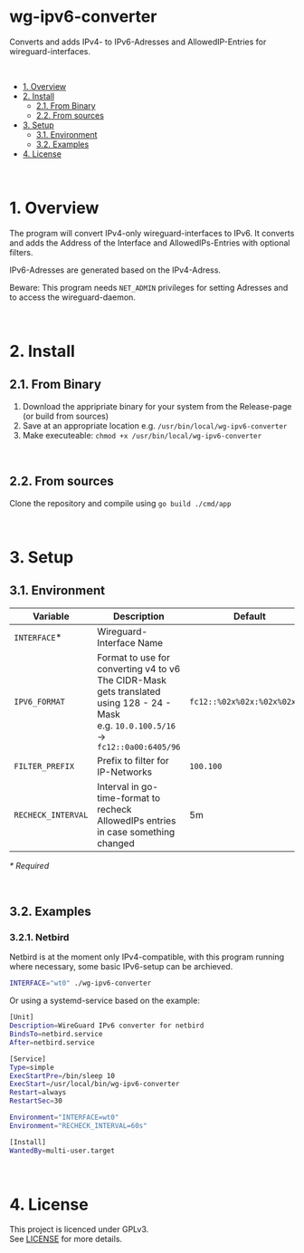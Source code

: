 wg-ipv6-converter
===

Converts and adds IPv4- to IPv6-Adresses and AllowedIP-Entries for wireguard-interfaces.

<br>

<!-- TOC -->
- [1. Overview](#1-overview)
- [2. Install](#2-install)
    - [2.1. From Binary](#21-from-binary)
    - [2.2. From sources](#22-from-sources)
- [3. Setup](#3-setup)
    - [3.1. Environment](#31-environment)
    - [3.2. Examples](#32-examples)
- [4. License](#4-license)
<!-- /TOC -->

<br>

# 1. Overview

The program will convert IPv4-only wireguard-interfaces to IPv6. It converts and adds the Address of the Interface and AllowedIPs-Entries with optional filters.

IPv6-Adresses are generated based on the IPv4-Adress.

Beware: This program needs `NET_ADMIN` privileges for setting Adresses and to access the wireguard-daemon.

<br>

# 2. Install

## 2.1. From Binary

1. Download the appripriate binary for your system from the Release-page (or build from sources)
2. Save at an appropriate location e.g. `/usr/bin/local/wg-ipv6-converter`
3. Make executeable: `chmod +x /usr/bin/local/wg-ipv6-converter`

<br>

## 2.2. From sources

Clone the repository and compile using `go build ./cmd/app`

<br>

# 3. Setup
## 3.1. Environment

Variable|Description|Default
-|-|-
`INTERFACE`*        | Wireguard-Interface Name                  |
`IPV6_FORMAT`       | Format to use for converting v4 to v6 <br> The CIDR-Mask gets translated using 128 - 24 - Mask <br> e.g. `10.0.100.5/16` -> `fc12::0a00:6405/96`   | `fc12::%02x%02x:%02x%02x/%d`
`FILTER_PREFIX`     | Prefix to filter for IP-Networks          | `100.100`
`RECHECK_INTERVAL`  | Interval in go-time-format to recheck AllowedIPs entries in case something changed  | 5m

*\* Required*

<br>

## 3.2. Examples

### 3.2.1.  Netbird

Netbird is at the moment only IPv4-compatible, with this program running where necessary, some basic IPv6-setup can be archieved.

```bash
INTERFACE="wt0" ./wg-ipv6-converter
```
Or using a systemd-service based on the example:
```bash
[Unit]
Description=WireGuard IPv6 converter for netbird
BindsTo=netbird.service
After=netbird.service

[Service]
Type=simple
ExecStartPre=/bin/sleep 10
ExecStart=/usr/local/bin/wg-ipv6-converter
Restart=always
RestartSec=30

Environment="INTERFACE=wt0"
Environment="RECHECK_INTERVAL=60s"

[Install]
WantedBy=multi-user.target
```

<br>

# 4. License

This project is licenced under GPLv3.  
See [LICENSE](LICENSE) for more details.
